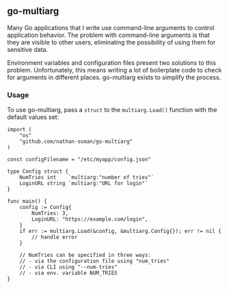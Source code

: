 ## go-multiarg

Many Go applications that I write use command-line arguments to control application behavior. The problem with command-line arguments is that they are visible to other users, eliminating the possibility of using them for sensitive data.

Environment variables and configuration files present two solutions to this problem. Unfortunately, this means writing a lot of boilerplate code to check for arguments in different places. go-multiarg exists to simplify the process.

### Usage

To use go-multiarg, pass a `struct` to the `multiarg.Load()` function with the default values set:

    import (
        "os"
        "github.com/nathan-osman/go-multiarg"
    )

    const configFilename = "/etc/myapp/config.json"

    type Config struct {
        NumTries int    `multiarg:"number of tries"`
        LoginURL string `multiarg:"URL for login"`
    }

    func main() {
        config := Config{
            NumTries: 3,
            LoginURL: "https://example.com/login",
        }
        if err := multiarg.Load(&config, &multiarg.Config{}); err != nil {
            // handle error
        }

        // NumTries can be specified in three ways:
        // - via the configuration file using "num_tries"
        // - via CLI using "--num-tries"
        // - via env. variable NUM_TRIES
    }

